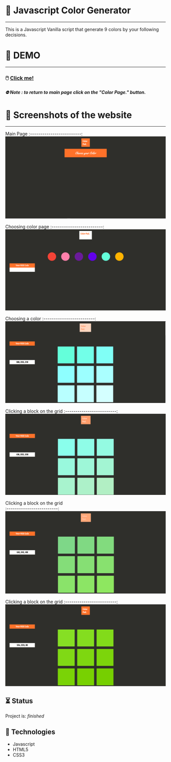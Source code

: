 # :rainbow: Javascript Color Generator

***

This is a Javascript Vanilla script that generate 9 colors by your following decisions.

# :lab_coat: DEMO
***

### :computer_mouse: [Click me!](https://jsfiddle.net/qt0ep2gj/)

##### :no_entry: Note : to return to main page click on the "Color Page." button.


# :camera_flash: Screenshots of the website

***

Main Page
:-------------------------:
![Main](https://github.com/BouzCS/Javascript-Color-Generator/blob/main/Images/Main.png)


Choosing color page
:-------------------------:
![colorpage](https://github.com/BouzCS/Javascript-Color-Generator/blob/main/Images/Choose-color.PNG)


Choosing a color
:-------------------------:
![1](https://github.com/BouzCS/Javascript-Color-Generator/blob/main/Images/tap-once.PNG)


Clicking a block on the grid
:-------------------------:
![3](https://github.com/BouzCS/Javascript-Color-Generator/blob/main/Images/tap-three.PNG)


Clicking a block on the grid          
:-------------------------:
![5](https://github.com/BouzCS/Javascript-Color-Generator/blob/main/Images/tap-five.PNG)


Clicking a block on the grid
:-------------------------:
![7](https://github.com/BouzCS/Javascript-Color-Generator/blob/main/Images/tap-7.PNG)



## :hourglass_flowing_sand: Status
Project is: _finished_


## :abacus: Technologies

* Javascript
* HTML5
* CSS3 
